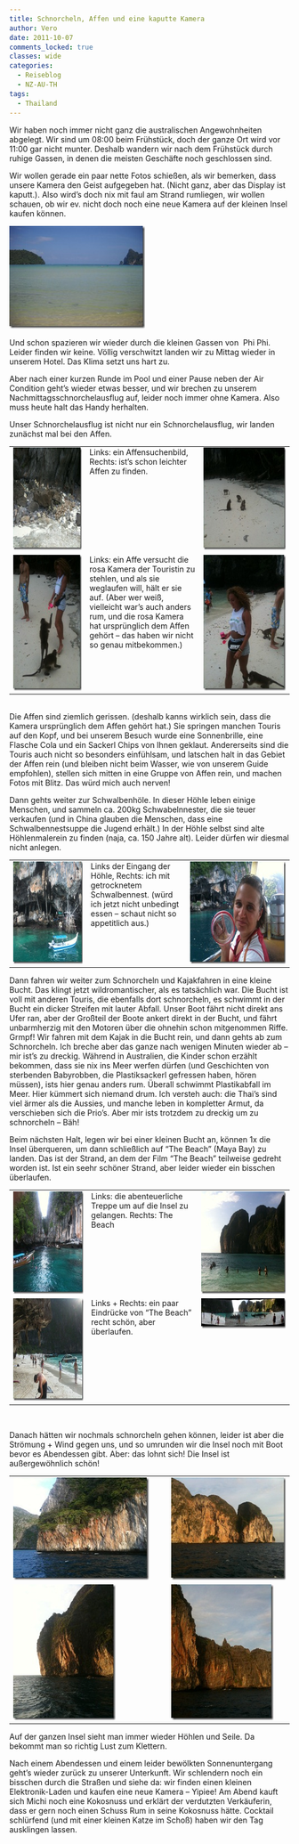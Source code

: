 ```yaml
---
title: Schnorcheln, Affen und eine kaputte Kamera
author: Vero
date: 2011-10-07
comments_locked: true
classes: wide
categories:
  - Reiseblog
  - NZ-AU-TH
tags:
  - Thailand
---
```


<p>Wir haben noch immer nicht ganz die australischen Angewohnheiten abgelegt. Wir sind um 08:00 beim Frühstück, doch der ganze Ort wird vor 11:00 gar nicht munter. Deshalb wandern wir nach dem Frühstück durch ruhige Gassen, in denen die meisten Geschäfte noch geschlossen sind.</p>  <p>Wir wollen gerade ein paar nette Fotos schießen, als wir bemerken, dass unsere Kamera den Geist aufgegeben hat. (Nicht ganz, aber das Display ist kaputt.). Also wird’s doch nix mit faul am Strand rumliegen, wir wollen schauen, ob wir ev. nicht doch noch eine neue Kamera auf der kleinen Insel kaufen können. </p>  <p><a href="/assets/images/2011/10/DSCN2393.jpg"><img src="/assets/images/2011/10/DSCN2393_thumb.jpg" width="244" height="184" alt="DSCN2393" border="0" /></a>     <br /></p>  <p>Und schon spazieren wir wieder durch die kleinen Gassen von&#160; Phi Phi. Leider finden wir keine. Völlig verschwitzt landen wir zu Mittag wieder in unserem Hotel. Das Klima setzt uns hart zu. </p>  <p>Aber nach einer kurzen Runde im Pool und einer Pause neben der Air Condition geht’s wieder etwas besser, und wir brechen zu unserem Nachmittagsschnorchelausflug auf, leider noch immer ohne Kamera. Also muss heute halt das Handy herhalten.</p>  <p>Unser Schnorchelausflug ist nicht nur ein Schnorchelausflug, wir landen zunächst mal bei den Affen.    <table border="0" cellspacing="0" cellpadding="2" width="683"><tbody>       <tr>         <td valign="top" width="200"><a href="/assets/images/2011/10/IMG_1873.jpg"><img src="/assets/images/2011/10/IMG_1873_thumb.jpg" width="244" height="184" alt="IMG_1873" border="0" /></a></td>          <td valign="top" width="241">Links: ein Affensuchenbild, Rechts: ist’s schon leichter Affen zu finden.</td>          <td valign="top" width="240"><a href="/assets/images/2011/10/IMG_1880.jpg"><img src="/assets/images/2011/10/IMG_1880_thumb.jpg" width="244" height="184" alt="IMG_1880" border="0" /></a></td>       </tr>        <tr>         <td valign="top" width="200"><a href="/assets/images/2011/10/IMG_1878.jpg"><img src="/assets/images/2011/10/IMG_1878_thumb.jpg" width="184" height="244" alt="IMG_1878" border="0" /></a></td>          <td valign="top" width="241">Links: ein Affe versucht die rosa Kamera der Touristin zu stehlen, und als sie weglaufen will, hält er sie auf. (Aber wer weiß, vielleicht war’s auch anders rum, und die rosa Kamera hat ursprünglich dem Affen gehört – das haben wir nicht so genau mitbekommen.) </td>          <td valign="top" width="240"><a href="/assets/images/2011/10/IMG_1879.jpg"><img src="/assets/images/2011/10/IMG_1879_thumb.jpg" width="184" height="244" alt="IMG_1879" border="0" /></a></td>       </tr>     </tbody></table> </p>  <p>   <br />Die Affen sind ziemlich gerissen. (deshalb kanns wirklich sein, dass die Kamera ursprünglich dem Affen gehört hat.) Sie springen manchen Touris auf den Kopf, und bei unserem Besuch wurde eine Sonnenbrille, eine Flasche Cola und ein Sackerl Chips von Ihnen geklaut. Andererseits sind die Touris auch nicht so besonders einfühlsam, und latschen halt in das Gebiet der Affen rein (und bleiben nicht beim Wasser, wie von unserem Guide empfohlen), stellen sich mitten in eine Gruppe von Affen rein, und machen Fotos mit Blitz. Das würd mich auch nerven!</p>  <p>Dann gehts weiter zur Schwalbenhöle. In dieser Höhle leben einige Menschen, und sammeln ca. 200kg Schwabelnnester, die sie teuer verkaufen (und in China glauben die Menschen, dass eine Schwalbennestsuppe die Jugend erhält.) In der Höhle selbst sind alte Höhlenmalerein zu finden (naja, ca. 150 Jahre alt). Leider dürfen wir diesmal nicht anlegen. </p>  <table border="0" cellspacing="0" cellpadding="2" width="677"><tbody>     <tr>       <td valign="top" width="200"><a href="/assets/images/2011/10/IMG_1899.jpg"><img src="/assets/images/2011/10/IMG_1899_thumb.jpg" width="244" height="184" alt="IMG_1899" border="0" /></a></td>        <td valign="top" width="200">Links der Eingang der Höhle, Rechts: ich mit getrocknetem Schwalbennest. (würd ich jetzt nicht unbedingt essen – schaut nicht so appetitlich aus.)</td>        <td valign="top" width="275"><a href="/assets/images/2011/10/IMG_1900.jpg"><img src="/assets/images/2011/10/IMG_1900_thumb.jpg" width="244" height="184" alt="IMG_1900" border="0" /></a></td>     </tr>   </tbody></table>  <p>Dann fahren wir weiter zum Schnorcheln und Kajakfahren in eine kleine Bucht. Das klingt jetzt wildromantischer, als es tatsächlich war. Die Bucht ist voll mit anderen Touris, die ebenfalls dort schnorcheln, es schwimmt in der Bucht ein dicker Streifen mit lauter Abfall. Unser Boot fährt nicht direkt ans Ufer ran, aber der Großteil der Boote ankert direkt in der Bucht, und fährt unbarmherzig mit den Motoren über die ohnehin schon mitgenommen Riffe. Grmpf! Wir fahren mit dem Kajak in die Bucht rein, und dann gehts ab zum Schnorcheln. Ich breche aber das ganze nach wenigen Minuten wieder ab – mir ist’s zu dreckig. Während in Australien, die Kinder schon erzählt bekommen, dass sie nix ins Meer werfen dürfen (und Geschichten von sterbenden Babyrobben, die Plastiksackerl gefressen haben, hören müssen), ists hier genau anders rum. Überall schwimmt Plastikabfall im Meer. Hier kümmert sich niemand drum. Ich versteh auch: die Thai’s sind viel ärmer als die Aussies, und manche leben in kompletter Armut, da verschieben sich die Prio’s. Aber mir ists trotzdem zu dreckig um zu schnorcheln – Bäh!</p>  <p>Beim nächsten Halt, legen wir bei einer kleinen Bucht an, können 1x die Insel überqueren, um dann schließlich auf “The Beach” (Maya Bay) zu landen. Das ist der Strand, an dem der Film “The Beach” teilweise gedreht worden ist. Ist ein seehr schöner Strand, aber leider wieder ein bisschen überlaufen.    <table border="0" cellspacing="0" cellpadding="2" width="677"><tbody>       <tr>         <td valign="top" width="200"><a href="/assets/images/2011/10/IMG_1905.jpg"><img src="/assets/images/2011/10/IMG_1905_thumb.jpg" width="244" height="184" alt="IMG_1905" border="0" /></a></td>          <td valign="top" width="234">Links: die abenteuerliche Treppe um auf die Insel zu gelangen. Rechts: The Beach</td>          <td valign="top" width="241"><a href="/assets/images/2011/10/IMG_1909.jpg"><img src="/assets/images/2011/10/IMG_1909_thumb.jpg" width="244" height="184" alt="IMG_1909" border="0" /></a></td>       </tr>        <tr>         <td valign="top" width="200"><a href="/assets/images/2011/10/IMG_1910.jpg"><img src="/assets/images/2011/10/IMG_1910_thumb.jpg" width="244" height="184" alt="IMG_1910" border="0" /></a></td>          <td valign="top" width="234">Links + Rechts: ein paar Eindrücke von “The Beach” recht schön, aber überlaufen.</td>          <td valign="top" width="241"><a href="/assets/images/2011/10/IMG_1908.jpg"><img src="/assets/images/2011/10/IMG_1908_thumb.jpg" width="244" height="54" alt="IMG_1908" border="0" /></a></td>       </tr>     </tbody></table>&#160;&#160; </p>  <p>Danach hätten wir nochmals schnorcheln gehen können, leider ist aber die Strömung + Wind gegen uns, und so umrunden wir die Insel noch mit Boot bevor es Abendessen gibt. Aber: das lohnt sich! Die Insel ist außergewöhnlich schön!</p>  <table border="0" cellspacing="0" cellpadding="2" width="542"><tbody>     <tr>       <td valign="top" width="299"><a href="/assets/images/2011/10/IMG_1926.jpg"><img src="/assets/images/2011/10/IMG_1926_thumb.jpg" width="244" height="184" alt="IMG_1926" border="0" /></a></td>        <td valign="top" width="241"><a href="/assets/images/2011/10/IMG_1936.jpg"><img src="/assets/images/2011/10/IMG_1936_thumb.jpg" width="244" height="184" alt="IMG_1936" border="0" /></a></td>     </tr>      <tr>       <td valign="top" width="331"><a href="/assets/images/2011/10/IMG_1930.jpg"><img src="/assets/images/2011/10/IMG_1930_thumb.jpg" width="184" height="244" alt="IMG_1930" border="0" /></a></td>        <td valign="top" width="253"><a href="/assets/images/2011/10/IMG_1934.jpg"><img src="/assets/images/2011/10/IMG_1934_thumb.jpg" width="184" height="244" alt="IMG_1934" border="0" /></a></td>     </tr>   </tbody></table>  <p>Auf der ganzen Insel sieht man immer wieder Höhlen und Seile. Da bekommt man so richtig Lust zum Klettern. </p>  <p>Nach einem Abendessen und einem leider bewölkten Sonnenuntergang geht’s wieder zurück zu unserer Unterkunft. Wir schlendern noch ein bisschen durch die Straßen und siehe da: wir finden einen kleinen Elektronik-Laden und kaufen eine neue Kamera – Yipiee! Am Abend kauft sich Michi noch eine Kokosnuss und erklärt der verdutzten Verkäuferin, dass er gern noch einen Schuss Rum in seine Kokosnuss hätte. Cocktail schlürfend (und mit einer kleinen Katze im Schoß) haben wir den Tag ausklingen lassen.</p>
